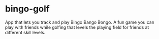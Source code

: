 # bingo-golf
App that lets you track and play Bingo Bango Bongo. A fun game you can play with friends while golfing that levels the playing field for friends at different skill levels.

